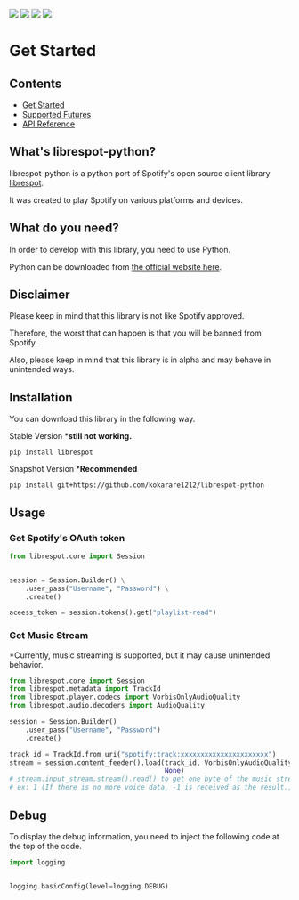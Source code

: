 ![](https://img.shields.io/github/license/kokarare1212/librespot-python.svg)
![](https://img.shields.io/github/stars/kokarare1212/librespot-python.svg)
![](https://img.shields.io/github/forks/kokarare1212/librespot-python.svg)
[![](https://deepsource.io/gh/kokarare1212/librespot-python.svg/?label=active+issues&show_trend=true)](https://deepsource.io/gh/kokarare1212/librespot-python/?ref=repository-badge)

# Get Started

## Contents

* [Get Started](index.md)
* [Supported Futures](supported.md)
* [API Reference](api.md)

## What's librespot-python?

librespot-python is a python port of Spotify's open source client library [librespot](https://github.com/librespot-org/librespot).

It was created to play Spotify on various platforms and devices.

## What do you need?

In order to develop with this library, you need to use Python.

Python can be downloaded from [the official website here](https://python.org/).

## Disclaimer

Please keep in mind that this library is not like Spotify approved.

Therefore, the worst that can happen is that you will be banned from Spotify.

Also, please keep in mind that this library is in alpha and may behave in unintended ways.

## Installation

You can download this library in the following way.  

Stable Version ***still not working.**

```commandline
pip install librespot
```

Snapshot Version ***Recommended**

```commandline
pip install git+https://github.com/kokarare1212/librespot-python
```

## Usage

### Get Spotify's OAuth token

```python
from librespot.core import Session


session = Session.Builder() \
    .user_pass("Username", "Password") \
    .create()

aceess_token = session.tokens().get("playlist-read")
```

### Get Music Stream

*Currently, music streaming is supported, but it may cause unintended behavior.

```python
from librespot.core import Session
from librespot.metadata import TrackId
from librespot.player.codecs import VorbisOnlyAudioQuality
from librespot.audio.decoders import AudioQuality

session = Session.Builder()
    .user_pass("Username", "Password")
    .create()

track_id = TrackId.from_uri("spotify:track:xxxxxxxxxxxxxxxxxxxxxx")
stream = session.content_feeder().load(track_id, VorbisOnlyAudioQuality(AudioQuality.AudioQuality.VERY_HIGH), False,
                                       None)
# stream.input_stream.stream().read() to get one byte of the music stream.
# ex: 1 (If there is no more voice data, -1 is received as the result.)
```

## Debug

To display the debug information, you need to inject the following code at the top of the code.

```python
import logging


logging.basicConfig(level=logging.DEBUG)
```